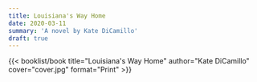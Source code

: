 ```yaml
---
title: Louisiana's Way Home
date: 2020-03-11
summary: 'A novel by Kate DiCamillo'
draft: true
---
```


{{< booklist/book
title="Louisiana's Way Home"
author="Kate DiCamillo"
cover="cover.jpg"
format="Print" >}}
